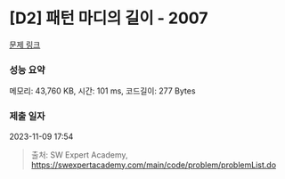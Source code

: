 # [D2] 패턴 마디의 길이 - 2007 

[문제 링크](https://swexpertacademy.com/main/code/problem/problemDetail.do?contestProbId=AV5P1kNKAl8DFAUq) 

### 성능 요약

메모리: 43,760 KB, 시간: 101 ms, 코드길이: 277 Bytes

### 제출 일자

2023-11-09 17:54



> 출처: SW Expert Academy, https://swexpertacademy.com/main/code/problem/problemList.do
